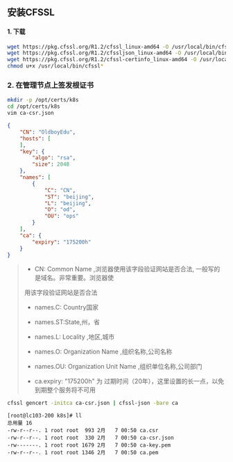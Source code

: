 ## 安装CFSSL

#### 1. 下载

```sh
wget https://pkg.cfssl.org/R1.2/cfssl_linux-amd64 -O /usr/local/bin/cfssl
wget https://pkg.cfssl.org/R1.2/cfssljson_linux-amd64 -O /usr/local/bin/cfssl-json
wget https://pkg.cfssl.org/R1.2/cfssl-certinfo_linux-amd64 -O /usr/local/bin/cfssl-certinfo
chmod u+x /usr/local/bin/cfssl*
```

### 2. 在管理节点上签发根证书

```sh
mkdir -p /opt/certs/k8s
cd /opt/certs/k8s
vim ca-csr.json
```

```json
{
    "CN": "OldboyEdu",
    "hosts": [
    ],
    "key": {
        "algo": "rsa",
        "size": 2048
    },
    "names": [
        {
            "C": "CN",
            "ST": "beijing",
            "L": "beijing",
            "O": "od",
            "OU": "ops"
        }
    ],
    "ca": {
        "expiry": "175200h"  
    }
}
```

> * CN: Common Name ,浏览器使用该字段验证网站是否合法, 一般写的是域名。非常重要。浏览器使
>
> 用该字段验证网站是否合法
>
> * names.C: Country国家
> * names.ST:State,州，省
> * names.L: Locality ,地区,城市
> * names.O: Organization Name ,组织名称,公司名称
> * names.OU: Organization Unit Name ,组织单位名称,公司部门
>
> * ca.expiry: "175200h"   为 过期时间（20年），这里设置的长一点，以免到期整个服务将不可用

```sh
cfssl gencert -initca ca-csr.json | cfssl-json -bare ca
```

```
[root@lc103-200 k8s]# ll
总用量 16
-rw-r--r--. 1 root root  993 2月   7 00:50 ca.csr
-rw-r--r--. 1 root root  330 2月   7 00:50 ca-csr.json
-rw-------. 1 root root 1679 2月   7 00:50 ca-key.pem
-rw-r--r--. 1 root root 1346 2月   7 00:50 ca.pem
```

